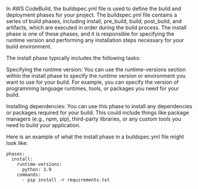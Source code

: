 In AWS CodeBuild, the buildspec.yml file is used to define the build and deployment phases for your project. The buildspec.yml file contains a series of build phases, including install, pre_build, build, post_build, and artifacts, which are executed in order during the build process. The install phase is one of these phases, and it is responsible for specifying the runtime version and performing any installation steps necessary for your build environment.

The install phase typically includes the following tasks:

Specifying the runtime version: You can use the runtime-versions section within the install phase to specify the runtime version or environment you want to use for your build. For example, you can specify the version of programming language runtimes, tools, or packages you need for your build.

Installing dependencies: You can use this phase to install any dependencies or packages required for your build. This could include things like package managers (e.g., npm, pip), third-party libraries, or any custom tools you need to build your application.

Here is an example of what the install phase in a buildspec.yml file might look like:

```
phases:
  install:
    runtime-versions:
      python: 3.9
    commands:
      - pip install -r requirements.txt

```





